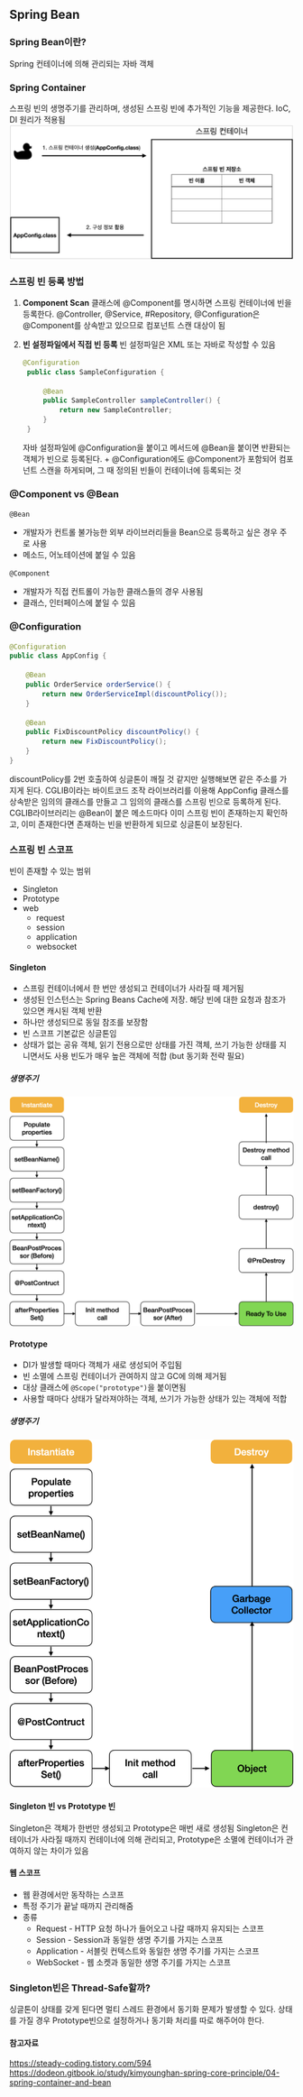 ## Spring Bean

### Spring Bean이란?

Spring 컨테이너에 의해 관리되는 자바 객체

### Spring Container

스프링 빈의 생명주기를 관리하며, 생성된 스프링 빈에 추가적인 기능을 제공한다.
IoC, DI 원리가 적용됨
<img src='../../image/spring-container.webp'>

### 스프링 빈 등록 방법

1. **Component Scan**
   클래스에 @Component를 명시하면 스프링 컨테이너에 빈을 등록한다.
   @Controller, @Service, #Repository, @Configuration은 @Component를 상속받고 있으므로 컴포넌트 스캔 대상이 됨
2. **빈 설정파일에서 직접 빈 등록**
   빈 설정파일은 XML 또는 자바로 작성할 수 있음

   ```java
   @Configuration
    public class SampleConfiguration {

        @Bean
        public SampleController sampleController() {
            return new SampleController;
        }
    }
   ```

   자바 설정파일에 @Configuration을 붙이고 메서드에 @Bean을 붙이면 반환되는 객체가 빈으로 등록된다.
   \+ @Configuration에도 @Component가 포함되어 컴포넌트 스캔을 하게되며, 그 때 정의된 빈들이 컨테이너에 등록되는 것

### @Component vs @Bean

`@Bean`

- 개발자가 컨트롤 불가능한 외부 라이브러리들을 Bean으로 등록하고 싶은 경우 주로 사용
- 메소드, 어노테이션에 붙일 수 있음

`@Component`

- 개발자가 직접 컨트롤이 가능한 클래스들의 경우 사용됨
- 클래스, 인터페이스에 붙일 수 있음

### @Configuration

```java
@Configuration
public class AppConfig {

    @Bean
    public OrderService orderService() {
        return new OrderServiceImpl(discountPolicy());
    }

    @Bean
    public FixDiscountPolicy discountPolicy() {
        return new FixDiscountPolicy();
    }
}
```

discountPolicy를 2번 호출하여 싱글톤이 깨질 것 같지만 실행해보면 같은 주소를 가지게 된다.
CGLIB이라는 바이트코드 조작 라이브러리를 이용해 AppConfig 클래스를 상속받은 임의의 클래스를 만들고 그 임의의 클래스를 스프링 빈으로 등록하게 된다.
CGLIB라이브러리는 @Bean이 붙은 메소드마다 이미 스프링 빈이 존재하는지 확인하고, 이미 존재한다면 존재하는 빈을 반환하게 되므로 싱글톤이 보장된다.

### 스프링 빈 스코프

빈이 존재할 수 있는 범위

- Singleton
- Prototype
- web
  - request
  - session
  - application
  - websocket

#### Singleton

- 스프링 컨테이너에서 한 번만 생성되고 컨테이너가 사라질 때 제거됨
- 생성된 인스턴스는 Spring Beans Cache에 저장. 해당 빈에 대한 요청과 참조가 있으면 캐시된 객체 반환
- 하나만 생성되므로 동일 참조를 보장함
- 빈 스코프 기본값은 싱글톤임
- 상태가 없는 공유 객체, 읽기 전용으로만 상태를 가진 객체, 쓰기 가능한 상태를 지니면서도 사용 빈도가 매우 높은 객체에 적합 (but 동기화 전략 필요)

##### 생명주기

<img src='/image/singleton-lifecycle.png'>

#### Prototype

- DI가 발생할 때마다 객체가 새로 생성되어 주입됨
- 빈 소멸에 스프링 컨테이너가 관여하지 않고 GC에 의해 제거됨
- 대상 클래스에 `@Scope("prototype")`을 붙이면됨
- 사용할 때마다 상태가 달라져야하는 객체, 쓰기가 가능한 상태가 있는 객체에 적합

##### 생명주기

<img src='/image/prototype-lifecycle.png'>

#### Singleton 빈 vs Prototype 빈

Singleton은 객체가 한번만 생성되고 Prototype은 매번 새로 생성됨
Singleton은 컨테이너가 사라질 때까지 컨테이너에 의해 관리되고, Prototype은 소멸에 컨테이너가 관여하지 않는 차이가 있음

#### 웹 스코프

- 웹 환경에서만 동작하는 스코프
- 특정 주기가 끝날 때까지 관리해줌
- 종류
  - Request - HTTP 요청 하나가 들어오고 나갈 때까지 유지되는 스코프
  - Session - Session과 동일한 생명 주기를 가지는 스코프
  - Application - 서블릿 컨텍스트와 동일한 생명 주기를 가지는 스코프
  - WebSocket - 웹 소켓과 동일한 생명 주기를 가지는 스코프

### Singleton빈은 Thread-Safe할까?

싱글톤이 상태를 갖게 된다면 멀티 스레드 환경에서 동기화 문제가 발생할 수 있다. 상태를 가질 경우 Prototype빈으로 설정하거나 동기화 처리를 따로 해주어야 한다.

#### 참고자료

https://steady-coding.tistory.com/594
https://dodeon.gitbook.io/study/kimyounghan-spring-core-principle/04-spring-container-and-bean
